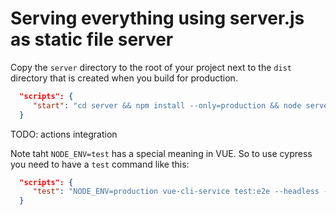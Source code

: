 Serving everything using server.js as static file server
========================================================

Copy the `server` directory to the root of your project next to the `dist` directory
that is created when you build for production.

```json
  "scripts": {
     "start": "cd server && npm install --only=production && node server.js"
  }
```

TODO: actions integration

Note taht `NODE_ENV=test` has a special meaning in VUE.
So to use cypress you need to have a `test` command like this:

```json
  "scripts": {
     "test": "NODE_ENV=production vue-cli-service test:e2e --headless --env PORT=8080"
  }
```
